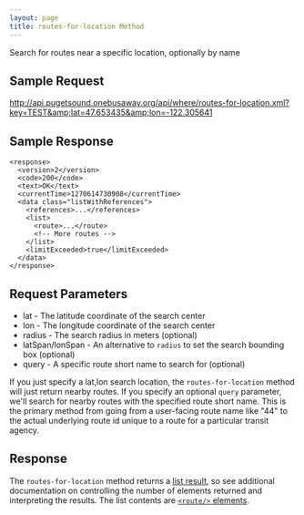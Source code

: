 ```yaml
---
layout: page
title: routes-for-location Method
---
```


Search for routes near a specific location, optionally by name

## Sample Request

http://api.pugetsound.onebusaway.org/api/where/routes-for-location.xml?key=TEST&amp;lat=47.653435&amp;lon=-122.305641

## Sample Response

    <response>
      <version>2</version>
      <code>200</code>
      <text>OK</text>
      <currentTime>1270614730908</currentTime>
      <data class="listWithReferences">
        <references>...</references>
        <list>
          <route>...</route>
          <!-- More routes -->
        </list>
        <limitExceeded>true</limitExceeded>
      </data>
    </response>

## Request Parameters

* lat - The latitude coordinate of the search center
* lon - The longitude coordinate of the search center
* radius - The search radius in meters (optional)
* latSpan/lonSpan - An alternative to `radius` to set the search bounding box (optional)
* query	- A specific route short name to search for (optional)

If you just specify a lat,lon search location, the `routes-for-location` method will just return nearby routes.  If you specify an optional `query` parameter, we'll search for nearby routes with the specified route short name.  This is the primary method from going from a user-facing route name like "44" to the actual underlying route id unique to a route for a particular transit agency.

## Response

The `routes-for-location` method returns a [list result](/api/where/elements/list-result), so see additional documentation on controlling the number of elements returned and interpreting the results.  The list contents are [`<route/>` elements](/api/where/elements/route).
